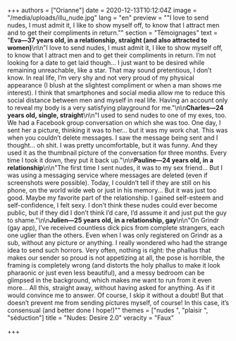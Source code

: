 +++
authors = ["Orianne"]
date = 2020-12-13T10:12:04Z
image = "/media/uploads/illu_nude.jpg"
lang = "en"
preview = "\"I love to send nudes, I must admit it, I like to show myself off, to know that I attract men and to get their compliments in return.\""
section = "Témoignages"
text = "**Eva—37 years old, in a relationship, straight (and also attracted to women)**\n\n\"I love to send nudes, I must admit it, I like to show myself off, to know that I attract men and to get their compliments in return. I’m not looking for a date to get laid though... I just want to be desired while remaining unreachable, like a star. That may sound pretentious, I don’t know. In real life, I’m very shy and not very proud of my physical appearance (I blush at the slightest compliment or when a man shows me interest). I think that smartphones and social media allow me to reduce this social distance between men and myself in real life. Having an account only to reveal my body is a very satisfying playground for me.\"\n\n**Charles—24 years old, single, straight**\n\n\"I used to send nudes to one of my exes, too. We had a Facebook group conversation on which she was too. One day, I sent her a picture, thinking it was to her... but it was my work chat. This was when you couldn’t delete messages. I saw the message being sent and I thought... oh shit. I was pretty uncomfortable, but it was funny. And they used it as the thumbnail picture of the conversation for three months. Every time I took it down, they put it back up.\"\n\n**Pauline—24 years old, in a relationship**\n\n\"The first time I sent nudes, it was to my sex friend... But I was using a messaging service where messages are deleted (even if screenshots were possible). Today, I couldn’t tell if they are still on his phone, on the world wide web or just in his memory... But it was just too good. Maybe my favorite part of the relationship. I gained self-esteem and self-confidence, I felt sexy. I don’t think these nudes could ever become public, but if they did I don’t think I’d care, I’d assume it and just put the guy to shame.\"\n\n**Julien—25 years old, in a relationship, gay**\n\n\"On Grindr (gay app), I’ve received countless dick pics from complete strangers, each one uglier than the others. Even when I was only registered on Grindr as a sub, without any picture or anything. I really wondered who had the strange idea to send such horrors. Very often, nothing is right: the phallus that makes our sender so proud is not appetizing at all, the pose is horrible, the framing is completely wrong (and distorts the holy phallus to make it look pharaonic or just even less beautiful), and a messy bedroom can be glimpsed in the background, which makes me want to run from it even more... All this, straight away, without having asked for anything. As if it would convince me to answer. Of course, I skip it without a doubt! But that doesn’t prevent me from sending pictures myself, of course! In this case, it’s consensual (and better done I hope!)\""
themes = ["nudes ", "plaisir ", "séduction"]
title = "Nudes: Desire 2.0"
veracity = "Faux"

+++
